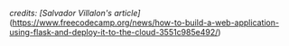 _credits: [Salvador Villalon's article]_(https://www.freecodecamp.org/news/how-to-build-a-web-application-using-flask-and-deploy-it-to-the-cloud-3551c985e492/)
